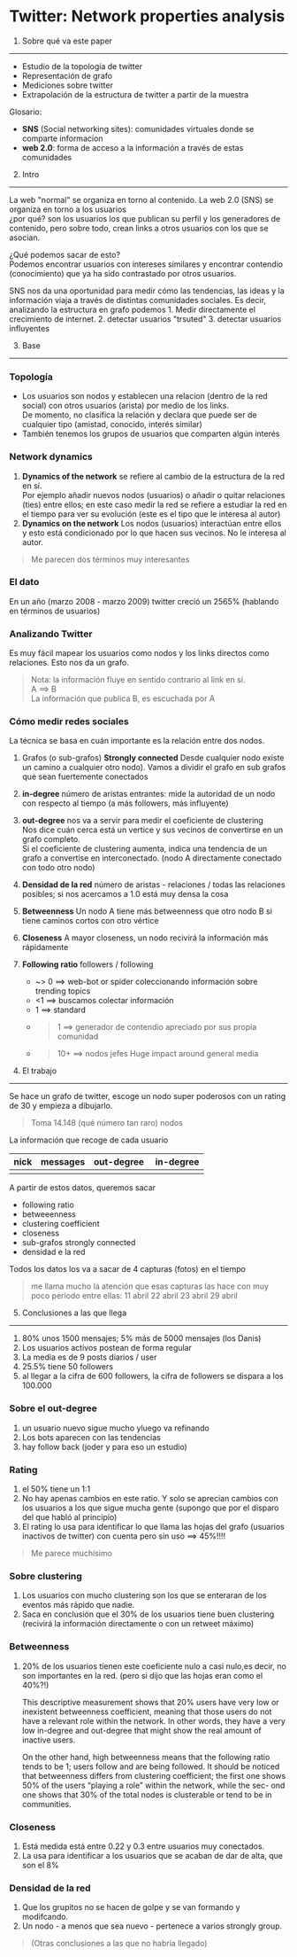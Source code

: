 Twitter: Network properties analysis
====================================

1) Sobre qué va este paper
------------------------

 - Estudio de la topología de twitter
 - Representación de grafo  
 - Mediciones sobre twitter
 - Extrapolación de la estructura de twitter a partir de la muestra

Glosario:

 - **SNS** (Social networking sites): comunidades virtuales donde se comparte informacion 
 - **web 2.0**: forma de acceso a la información a través de estas comunidades
 
2) Intro
--------

La web "normal" se organiza en torno al contenido. 
La web 2.0 (SNS) se organiza en torno a los usuarios  
¿por qué? son los usuarios los que publican su perfil y los generadores de contenido, pero sobre todo, crean links a 
otros usuarios con los que se asocian. 

¿Qué podemos sacar de esto?  
Podemos encontrar usuarios con intereses similares y encontrar contendio (conocimiento) que ya ha sido contrastado por otros usuarios. 

SNS nos da una oportunidad para medir cómo las tendencias, las ideas y la información viaja a través de distintas comunidades sociales. Es decir, analizando la estructura en grafo podemos 
	1. Medir directamente el crecimiento de internet.
	2. detectar usuarios "trsuted"
	3. detectar usuarios influyentes


3) Base
--------

### Topología

 - Los usuarios son nodos y establecen una relacion (dentro de la red social) con otros usuarios (arista) por medio de los links.  
 De momento, no clasifica la relación y declara que puede ser de cualquier tipo (amistad, conocido, interés similar)
 - También tenemos los grupos de usuarios que comparten algún interés

### Network dynamics

1. **Dynamics of the network** se refiere al cambio de la estructura de la red en sí.  
Por ejemplo añadir nuevos nodos (usuarios) o añadir o quitar relaciones (ties) entre ellos; en este caso medir la red se refiere a estudiar la red en el tiempo para ver su evolución (este es el tipo que le interesa al autor)
2. **Dynamics on the network** Los nodos (usuarios) interactúan entre ellos y esto está condicionado por lo que hacen sus vecinos. No le interesa al autor.

> Me parecen dos términos muy interesantes

### El dato

En un año (marzo 2008 - marzo 2009) twitter creció un 2565% (hablando en términos de usuarios)

### Analizando Twitter

Es muy fácil mapear los usuarios como nodos y los links directos como relaciones. Esto nos da un grafo. 

> Nota: la información fluye en sentido contrario al link en sí.  
> A ==> B  
> La información que publica B, es escuchada por A

### Cómo medir redes sociales

La técnica se basa en cuán importante es la relación entre dos nodos.

1. Grafos (o sub-grafos) **Strongly connected** Desde cualquier nodo existe un camino a cualquier otro nodo). Vamos a dividir el grafo en sub grafos que sean fuertemente conectados

2. **in-degree** número de aristas entrantes: mide la autoridad de un nodo con respecto al tiempo (a más followers, más influyente)

3. **out-degree** nos va a servir para medir el coeficiente de clustering  
Nos dice cuán cerca está un vertice y sus vecinos de convertirse en un grafo completo.  
Si el coeficiente de clustering aumenta, indica una tendencia de un grafo a convertise en interconectado. (nodo A directamente conectado con todo otro nodo)

4. **Densidad de la red** número de aristas - relaciones / todas las relaciones posibles; si nos acercamos a 1.0 está muy densa la cosa

5. **Betweenness** Un nodo A tiene más betweenness que otro nodo B si tiene caminos cortos con otro vértice

6. **Closeness** A mayor closeness, un nodo recivirá la información más rápidamente 

7. **Following ratio** followers / following
	- ~> 0 ==> web-bot or spider coleccionando información sobre trending topics
	- <1 ==> buscamos colectar información
	- 1 ==> standard
	- > 1 ==> generador de contendio apreciado por sus propia comunidad
	- > 10+ ==> nodos jefes Huge impact around general media

4) El trabajo
--------------

Se hace un grafo de twitter, escoge un nodo super poderosos con un rating de 30 y empieza a dibujarlo.

> Toma 14.148 (qué número tan raro) nodos 

La información que recoge de cada usuario

| nick | messages | out-degree | in-degree |
|:-----|:---------|:-----------|:----------|
| 		| 				|			|			|

A partir de estos datos, queremos sacar 

 - following ratio 
 - betweeenness
 - clustering coefficient 
 - closeness
 - sub-grafos strongly connected
 - densidad e la red

Todos los datos los va a sacar de 4 capturas (fotos) en el tiempo

> me llama mucho la atención que esas capturas las hace con muy poco periodo entre ellas:
> 11 abril
> 22 abril
> 23 abril
> 29 abril

5) Conclusiones a las que llega
-------------------------------

1. 80% unos 1500 mensajes; 5% más de 5000 mensajes (los Danis)
2. Los usuarios activos postean de forma regular
3. La media es de 9 posts diarios / user
4. 25.5% tiene 50 followers
5. al llegar a la cifra de 600 followers, la cifra de followers se dispara a los 100.000

### Sobre el out-degree

1. un usuario nuevo sigue mucho yluego va refinando
2. Los bots aparecen con las tendencias
3. hay follow back (joder y para eso un estudio)

### Rating

1. el 50% tiene un 1:1
2. No hay apenas cambios en este ratio. Y solo se aprecian cambios con los usuarios a los que sigue mucha gente (supongo que por el disparo del que habló al principio)
3. El rating lo usa para identificar lo que llama las hojas del grafo (usuarios inactivos de twitter) con cuenta pero sin uso ==> 45%!!!! 
> Me parece muchísimo

### Sobre clustering

1. Los usuarios con mucho clustering son los que se enteraran de los eventos más rápido que nadie.
2. Saca en conclusión que el 30% de los usuarios tiene buen clustering (recivirá la información directamente o con un retweet máximo)

### Betweenness 

1. 20% de los usuarios tienen este coeficiente nulo a casi nulo,es decir, no son importantes en la red. (pero si dijo que las hojas eran como el 40%?!)

	This descriptive measurement shows that 20% users have very low or inexistent betweenness coefficient, meaning that those users do not have a 	relevant role within the network. In other words, they have a very low in-degree and out-degree that might show the real amount of inactive 	users. 
	On the other hand, high betweenness means that the following ratio tends to be 1; users follow and are being followed. It should be noticed that 	betweenness differs from clustering coefficient; the first one shows 50% of the users “playing a role” within the network, while the sec- ond 	one shows that 30% of the total nodes is clusterable or tend to be in communities.
### Closeness
1. Está medida está entre 0.22 y 0.3 entre usuarios muy conectados.2. La usa para identificar a los usuarios que se acaban de dar de alta, que son el 8%
### Densidad de la red
1. Que los grupitos no se hacen de golpe y se van formando y modifcando.2. Un nodo - a menos que sea nuevo - pertenece a varios strongly group.

> (Otras conclusiones a las que no habría llegado)
 